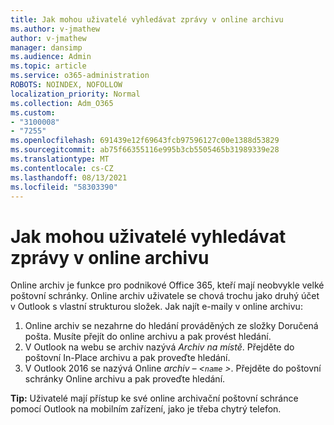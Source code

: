 ```yaml
---
title: Jak mohou uživatelé vyhledávat zprávy v online archivu
ms.author: v-jmathew
author: v-jmathew
manager: dansimp
ms.audience: Admin
ms.topic: article
ms.service: o365-administration
ROBOTS: NOINDEX, NOFOLLOW
localization_priority: Normal
ms.collection: Adm_O365
ms.custom:
- "3100008"
- "7255"
ms.openlocfilehash: 691439e12f69643fcb97596127c00e1388d53829
ms.sourcegitcommit: ab75f66355116e995b3cb5505465b31989339e28
ms.translationtype: MT
ms.contentlocale: cs-CZ
ms.lasthandoff: 08/13/2021
ms.locfileid: "58303390"
---
```

# <a name="how-users-can-search-their-online-archive-for-messages"></a>Jak mohou uživatelé vyhledávat zprávy v online archivu

Online archiv je funkce pro podnikové Office 365, kteří mají neobvykle velké poštovní schránky. Online archiv uživatele se chová trochu jako druhý účet v Outlook s vlastní strukturou složek. Jak najít e-maily v online archivu:

1. Online archiv se nezahrne do hledání prováděných ze složky Doručená pošta. Musíte přejít do online archivu a pak provést hledání.
2. V Outlook na webu se archiv nazývá *Archiv na místě*. Přejděte do poštovní In-Place archivu a pak proveďte hledání.
3. V Outlook 2016 se nazývá Online *archiv – <`name` >*. Přejděte do poštovní schránky Online archivu a pak proveďte hledání.

**Tip:** Uživatelé mají přístup ke své online archivační poštovní schránce pomocí Outlook na mobilním zařízení, jako je třeba chytrý telefon.
